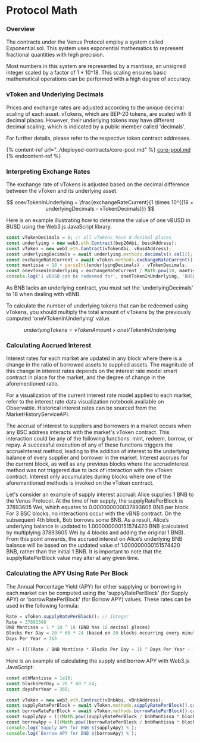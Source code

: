# Protocol Math

### Overview

The contracts under the Venus Protocol employ a system called Exponential.sol. This system uses exponential mathematics to represent fractional quantities with high precision.&#x20;

Most numbers in this system are represented by a mantissa, an unsigned integer scaled by a factor of 1 \* 10^18. This scaling ensures basic mathematical operations can be performed with a high degree of accuracy.

### vToken and Underlying Decimals

Prices and exchange rates are adjusted according to the unique decimal scaling of each asset. vTokens, which are BEP-20 tokens, are scaled with 8 decimal places. However, their underlying tokens may have different decimal scaling, which is indicated by a public member called 'decimals'.

For further details, please refer to the respective token contract addresses.

{% content-ref url="../deployed-contracts/core-pool.md" %}
[core-pool.md](../deployed-contracts/core-pool.md)
{% endcontent-ref %}

### Interpreting Exchange Rates

The exchange rate of vTokens is adjusted based on the decimal difference between the vToken and its underlying asset.

$$
onevTokenInUnderlying = \frac{exchangeRateCurrent}{1 \times 10^{(18 + underlyingDecimals - vTokenDecimals)}}
$$

Here is an example illustrating how to determine the value of one vBUSD in BUSD using the Web3.js JavaScript library.

```javascript
const vTokenDecimals = 8; // all vTokens have 8 decimal places
const underlying = new web3.eth.Contract(bep20Abi, busdAddress);
const vToken = new web3.eth.Contract(vTokenAbi, vBusdAddress);
const underlyingDecimals = await underlying.methods.decimals().call();
const exchangeRateCurrent = await vToken.methods.exchangeRateCurrent().call();
const mantissa = 18 + parseInt(underlyingDecimals) - vTokenDecimals;
const onevTokenInUnderlying = exchangeRateCurrent / Math.pow(10, mantissa);
console.log('1 vBUSD can be redeemed for', oneVTokenInUnderlying, 'BUSD');
```

As BNB lacks an underlying contract, you must set the 'underlyingDecimals' to 18 when dealing with vBNB.&#x20;

To calculate the number of underlying tokens that can be redeemed using vTokens, you should multiply the total amount of vTokens by the previously computed 'oneVTokenInUnderlying' value.

$$
underlyingTokens = vTokenAmount \times oneVTokenInUnderlying
$$

### Calculating Accrued Interest

Interest rates for each market are updated in any block where there is a change in the ratio of borrowed assets to supplied assets. The magnitude of this change in interest rates depends on the interest rate model smart contract in place for the market, and the degree of change in the aforementioned ratio.

For a visualization of the current interest rate model applied to each market, refer to the interest rate data visualization notebook available on Observable. Historical interest rates can be sourced from the MarketHistoryServiceAPI.

The accrual of interest to suppliers and borrowers in a market occurs when any BSC address interacts with the market's vToken contract. This interaction could be any of the following functions: mint, redeem, borrow, or repay. A successful execution of any of these functions triggers the accrueInterest method, leading to the addition of interest to the underlying balance of every supplier and borrower in the market. Interest accrues for the current block, as well as any previous blocks where the accrueInterest method was not triggered due to lack of interaction with the vToken contract. Interest only accumulates during blocks where one of the aforementioned methods is invoked on the vToken contract.

Let's consider an example of supply interest accrual: Alice supplies 1 BNB to the Venus Protocol. At the time of her supply, the supplyRatePerBlock is 37893605 Wei, which equates to 0.000000000037893605 BNB per block. For 3 BSC blocks, no interactions occur with the vBNB contract. On the subsequent 4th block, Bob borrows some BNB. As a result, Alice’s underlying balance is updated to 1.000000000151574420 BNB (calculated by multiplying 37893605 Wei by 4 blocks and adding the original 1 BNB). From this point onwards, the accrued interest on Alice’s underlying BNB balance will be based on the updated value of 1.000000000151574420 BNB, rather than the initial 1 BNB. It is important to note that the supplyRatePerBlock value may alter at any given time.

### Calculating the APY Using Rate Per Block

The Annual Percentage Yield (APY) for either supplying or borrowing in each market can be computed using the 'supplyRatePerBlock' (for Supply APY) or 'borrowRatePerBlock' (for Borrow APY) values. These rates can be used in the following formula:

```javascript
Rate = vToken.supplyRatePerBlock(); // Integer
Rate = 37893566
BNB Mantissa = 1 * 10 ^ 18 (BNB has 18 decimal places)
Blocks Per Day = 20 * 60 * 24 (based on 20 blocks occurring every minute)
Days Per Year = 365

APY = ((((Rate / BNB Mantissa * Blocks Per Day + 1) ^ Days Per Year - 1)) - 1) * 100
```

Here is an example of calculating the supply and borrow APY with Web3.js JavaScript:

```javascript
const ethMantissa = 1e18;
const blocksPerDay = 20 * 60 * 24;
const daysPerYear = 365;

const vToken = new web3.eth.Contract(vBnbAbi, vBnbAddress);
const supplyRatePerBlock = await vToken.methods.supplyRatePerBlock().call();
const borrowRatePerBlock = await vToken.methods.borrowRatePerBlock().call();
const supplyApy = (((Math.pow((supplyRatePerBlock / bnbMantissa * blocksPerDay) + 1,
const borrowApy = (((Math.pow((borrowRatePerBlock / bnbMantissa * blocksPerDay) + 1,
console.log(`Supply APY for BNB ${supplyApy} %`);
console.log(`Borrow APY for BNB ${borrowApy} %`);
```

